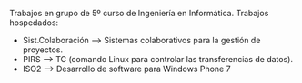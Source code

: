 Trabajos en grupo de 5º curso de Ingeniería en Informática.
Trabajos hospedados:
- Sist.Colaboración --> Sistemas colaborativos para la gestión de proyectos.
- PIRS --> TC (comando Linux para controlar las transferencias de datos).
- ISO2 --> Desarrollo de software para Windows Phone 7